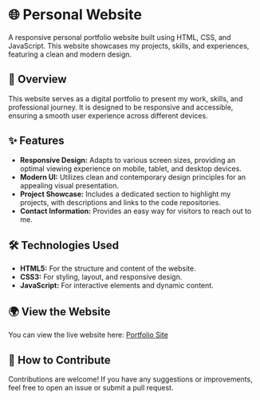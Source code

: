 # 🌐 Personal Website

A responsive personal portfolio website built using HTML, CSS, and JavaScript. This website showcases my projects, skills, and experiences, featuring a clean and modern design.

## 📄 Overview

This website serves as a digital portfolio to present my work, skills, and professional journey. It is designed to be responsive and accessible, ensuring a smooth user experience across different devices.

## ✨ Features

- **Responsive Design:** Adapts to various screen sizes, providing an optimal viewing experience on mobile, tablet, and desktop devices.
- **Modern UI:** Utilizes clean and contemporary design principles for an appealing visual presentation.
- **Project Showcase:** Includes a dedicated section to highlight my projects, with descriptions and links to the code repositories.
- **Contact Information:** Provides an easy way for visitors to reach out to me.

## 🛠️ Technologies Used

- **HTML5:** For the structure and content of the website.
- **CSS3:** For styling, layout, and responsive design.
- **JavaScript:** For interactive elements and dynamic content.

## 🌍 View the Website

You can view the live website here: [Portfolio Site](https://itsrgit.github.io/Personal-Website/)

## 🤝 How to Contribute

Contributions are welcome! If you have any suggestions or improvements, feel free to open an issue or submit a pull request.
